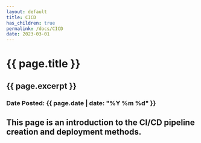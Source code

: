 ```yaml
---
layout: default
title: CICD
has_children: true
permalink: /docs/CICD
date: 2023-03-01
---
```

<h1>{{ page.title }}</h1>
<h2>{{ page.excerpt }}</h2>
<h3>Date Posted: {{ page.date | date: "%Y %m %d" }}</h3>

## This page is an introduction to the CI/CD pipeline creation and deployment methods.